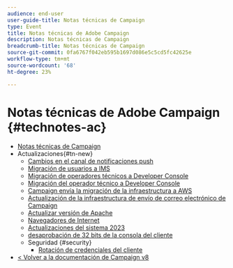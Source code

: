```yaml
---
audience: end-user
user-guide-title: Notas técnicas de Campaign
type: Event
title: Notas técnicas de Adobe Campaign
description: Notas técnicas de Campaign
breadcrumb-title: Notas técnicas de Campaign
source-git-commit: 0fa6767f042eb595b1697d086e5c5cd5fc42625e
workflow-type: tm+mt
source-wordcount: '68'
ht-degree: 23%

---
```



# Notas técnicas de Adobe Campaign {#technotes-ac}

+ [Notas técnicas de Campaign](technotes-home.md)
+ Actualizaciones{#tn-new}
   + [Cambios en el canal de notificaciones push](upgrades/push-technote.md)
   + [Migración de usuarios a IMS](upgrades/migrate-users-to-ims.md)
   + [Migración de operadores técnicos a Developer Console](upgrades/ims-migration.md)
   + [Migración del operador técnico a Developer Console](upgrades/ims-migration-old.md)
   + [Campaign envía la migración de la infraestructura a AWS](upgrades/migrate-to-aws.md)
   + [Actualización de la infraestructura de envío de correo electrónico de Campaign](upgrades/upgrade-to-aws.md)
   + [Actualizar versión de Apache](upgrades/apache.md)
   + [Navegadores de Internet](upgrades/browsers.md)
   + [Actualizaciones del sistema 2023](upgrades/tech-stack-upgrade.md)
   + [desaprobación de 32 bits de la consola del cliente](upgrades/console.md)
   + Seguridad {#security}
      + [Rotación de credenciales del cliente](security/credential-rotation-guide.md)
+ [&lt; Volver a la documentación de Campaign v8](https://experienceleague.adobe.com/es/docs/campaign/campaign-v8/campaign-home)

